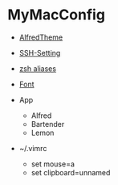 # MyMacConfig

- [AlfredTheme](./AlfredTheme)

- [SSH-Setting](doc/ssh.md)

- [zsh aliases](doc/zshrc.md)

- [Font](doc/font.md)

- App
    - Alfred
    - Bartender
    - Lemon
    
- ~/.vimrc
    - set mouse=a
    - set clipboard=unnamed

